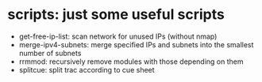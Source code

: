 # scripts: just some useful scripts
* get-free-ip-list: scan network for unused IPs (without nmap)
* merge-ipv4-subnets: merge specified IPs and subnets into the smallest number of subnets
* rrmmod: recursively remove modules with those depending on them
* splitcue: split trac according to cue sheet
